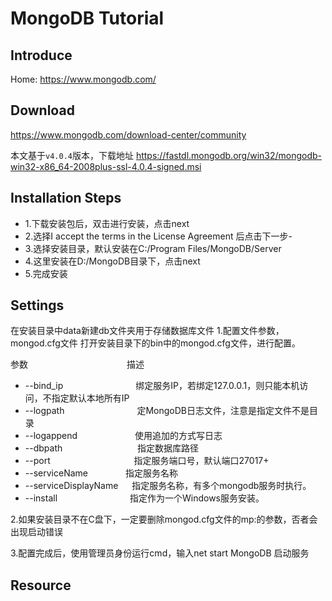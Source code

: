# MongoDB Tutorial

## Introduce

Home: https://www.mongodb.com/
## Download
https://www.mongodb.com/download-center/community

本文基于`v4.0.4`版本，下载地址
https://fastdl.mongodb.org/win32/mongodb-win32-x86_64-2008plus-ssl-4.0.4-signed.msi
## Installation Steps

- 1.下载安装包后，双击进行安装，点击next
- 2.选择I accept the terms in the License Agreement 后点击下一步-
- 3.选择安装目录，默认安装在C:/Program Files/MongoDB/Server
- 4.这里安装在D:/MongoDB目录下，点击next
- 5.完成安装

## Settings

在安装目录中data新建db文件夹用于存储数据库文件
1.配置文件参数，mongod.cfg文件
  打开安装目录下的bin中的mongod.cfg文件，进行配置。
  
  参数 　　　　　　　　　　　描述
+ --bind_ip　　 　　　　　　绑定服务IP，若绑定127.0.0.1，则只能本机访问，不指定默认本地所有IP
+ --logpath 　　　　　　　　定MongoDB日志文件，注意是指定文件不是目录
+ --logappend 　　 　　　　使用追加的方式写日志
+ --dbpath 　　　　　　　　 指定数据库路径
+ --port 　　　　　 　　　　指定服务端口号，默认端口27017+ 
+ --serviceName    　　　　指定服务名称
+ --serviceDisplayName 　 指定服务名称，有多个mongodb服务时执行。
+ --install 　　　　　　　　指定作为一个Windows服务安装。

2.如果安装目录不在C盘下，一定要删除mongod.cfg文件的mp:的参数，否者会出现启动错误

3.配置完成后，使用管理员身份运行cmd，输入net start MongoDB 启动服务

  

## Resource
